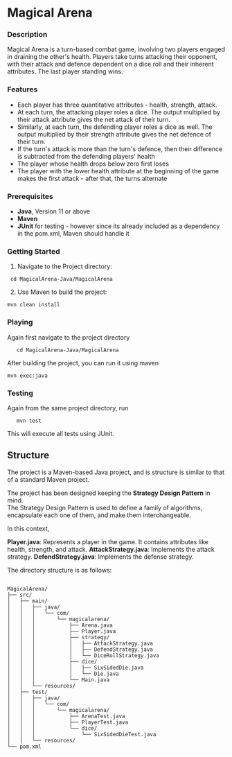 

# Magical Arena


### Description

Magical Arena is a turn-based combat game, involving two players engaged in draining the other's health. Players take turns attacking their opponent, with their attack and defence dependent on a dice roll and their inherent attributes. The last player standing wins.

### Features

- Each player has three quantitative attributes - health, strength, attack. 
- At each turn, the attacking player roles a dice. The output multiplied by their attack attribute gives the net attack of their turn.
- Similarly, at each turn, the defending player roles a dice as well. The output multiplied by their strength attribute gives the net defence of their turn.
- If the turn's attack is more than the turn's defence, then their difference is subtracted from the defending players' health
- The player whose health drops below zero first loses
- The player with the lower health attribute at the beginning of the game makes the first attack - after that, the turns alternate

### Prerequisites

- **Java**, Version 11 or above
- **Maven**
- **JUnit** for testing - however since its already included as a dependency in the pom.xml, Maven should handle it

### Getting Started

1) Navigate to the Project directory:

  ```
   cd MagicalArena-Java/MagicalArena
  ```
   
2) Use Maven to build the project:

```
mvn clean install
```

### Playing

Again first navigate to the project directory

```
   cd MagicalArena-Java/MagicalArena
```

After building the project, you can run it using maven

```
mvn exec:java
```

### Testing

Again from the same project directory, run

```
   mvn test
```
This will execute all tests using JUnit.

## Structure


The project is a Maven-based Java project, and is structure is similar to that of a standard Maven project.

The project has been designed keeping the **Strategy Design Pattern** in mind.<br>
The Strategy Design Pattern is used to define a family of algorithms, encapsulate each one of them, and make them interchangeable.


In this context,

**Player.java**: Represents a player in the game. It contains attributes like health, strength, and attack.
**AttackStrategy.java**: Implements the attack strategy.
**DefendStrategy.java**: Implements the defense strategy.


The directory structure is as follows:

```

MagicalArena/
├── src/
│   ├── main/
│   │   ├── java/
│   │   │   └── com/
│   │   │       └── magicalarena/
│   │   │           ├── Arena.java
│   │   │           ├── Player.java
│   │   │           ├── strategy/
│   │   │           │   ├── AttackStrategy.java
│   │   │           │   ├── DefendStrategy.java
│   │   │           │   └── DiceRollStrategy.java
│   │   │           ├── dice/
│   │   │           │   ├── SixSidedDie.java
│   │   │           │   └── Die.java
│   │   │           └── Main.java
│   │   └── resources/
│   ├── test/
│   │   ├── java/
│   │   │   └── com/
│   │   │       └── magicalarena/
│   │   │           ├── ArenaTest.java
│   │   │           ├── PlayerTest.java
│   │   │           └── dice/
│   │   │               └── SixSidedDieTest.java
│   │   └── resources/
└── pom.xml


```





